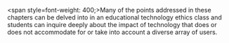 <span style=font-weight: 400;>Many of the points addressed in these chapters can be delved into in an educational technology ethics class and students can inquire deeply about the impact of technology that does or does not accommodate for or take into account a diverse array of users.</span>